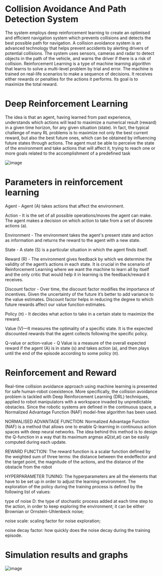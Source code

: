 # Collision Avoidance And Path Detection System
The system employs deep reinforcement learning to create an optimised and efficient navigation system which prevents collisions and detects the best possible path for navigation. A collision avoidance system is an advanced technology that helps prevent accidents by alerting drivers of potential collisions. The system uses sensors, cameras and radar to detect objects in the path of the vehicle, and warns the driver if there is a risk of collision. Reinforcement Learning is a type of machine learning algorithm that learns to solve a multi-level problem by trial and error. The machine is trained on real-life scenarios to make a sequence of decisions. It receives either rewards or penalties for the actions it performs. Its goal is to maximize the total reward.

# Deep Reinforcement Learning
The idea is that an agent, having learned from past experience, understands which actions will lead to maximize a numerical result (reward) in a given time horizon, for any given situation (state). In fact, the typical challenge of many RL problems is to maximize not only the best current reward, but also the best future ones, which can be obtained by influencing future states through actions. The agent must be able to perceive the state of the environment and take actions that will affect it, trying to reach one or more goals related to the accomplishment of a predefined task

![image](https://user-images.githubusercontent.com/113916366/234782956-e15da158-565a-49ac-949a-6cae608bc37f.png)

# Parameters in reinforcement learning

Agent - Agent (A) takes actions that affect the environment.

Action - It is the set of all possible operations/moves the agent can make. The agent makes a decision on which action to take from a set of discrete actions (a).

Environment - The environment takes the agent's present state and action as information and returns the reward to the agent with a new state.

State - A state (S) is a particular situation in which the agent finds itself.                    

Reward (R) - The environment gives feedback by which we determine the validity of the agent’s actions in each state. It is crucial in the scenario of Reinforcement Learning where we want the machine to learn all by itself and the only critic that would help it in learning is the feedback/reward it receives.

Discount factor - Over time, the discount factor modifies the importance of incentives. Given the uncertainty of the future it’s better to add variance to the value estimates. Discount factor helps in reducing the degree to which future rewards affect our value function estimates.

Policy (π) - It decides what action to take in a certain state to maximize the reward.

Value (V)—It measures the optimality of a specific state. It is the expected discounted rewards that the agent collects following the specific policy.

Q-value or action-value - Q Value is a measure of the overall expected reward if the agent (A) is in state (s) and takes action (a), and then plays until the end of the episode according to some policy (π).

# Reinforcement and Reward 
Real-time collision avoidance approach using machine learning is presented for safe human-robot coexistence. More specifically, the collision avoidance problem is tackled with Deep Reinforcement Learning (DRL) techniques, applied to robot manipulators with a workspace invaded by unpredictable obstacles. Since the robotic systems are defined in the continuous space, a Normalized Advantage Function (NAF) model-free algorithm has been used.

NORMALISED ADVANTAGE FUNCTION:
Normalized Advantage Function (NAF) is a method that allows one to enable Q-learning in continuous action spaces with deep neural networks. The idea behind this method is to design the Q-function in a way that its maximum argmax aQ(st,at) can be easily computed during each update.

REWARD FUNCTION:
The reward function is a scalar function defined by the weighted sum of three terms: the distance between the endeffector and the target point, the magnitude of the actions, and the distance of the obstacle from the robot

HYPERPARAMETER TUNING:
The hyperparameters are all the elements that have to be set up in order to adjust the learning environment. The exploration of the policy during the training process is defined by the following list of values:

type of noise D: the type of stochastic process added at each time step to the action, in order to keep exploring the environment; it can be either Brownian or Ornstein-Uhlenbeck noise;

noise scale: scaling factor for noise exploration;

noise decay factor: how quickly does the noise decay during the training episode.

# Simulation results and graphs

![image](https://user-images.githubusercontent.com/113916366/234783899-eb02bb31-5acc-4a60-a818-a6336eca1575.png)



